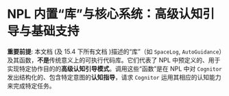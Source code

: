 # NPL 内置“库”与核心系统：高级认知引导与基础支持

**重要前提**: 本文档 (及 15.4 下所有文档 )描述的“库”（如 `SpaceLog`, `AutoGuidance`）及其函数，**不是**传统意义上的可执行代码库。它们代表了 NPL 中预定义的、用于实现特定协作目的的**高级认知引导模式**。调用这些“函数”是在 NPL 中对 `Cognitor` 发出结构化的、包含特定意图的**认知指导**，请求 `Cognitor` 运用其相应的认知能力来完成特定任务。